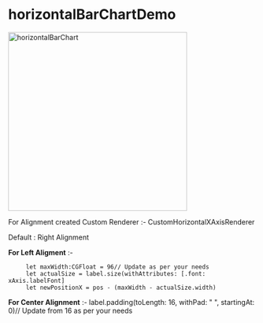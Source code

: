 # horizontalBarChartDemo

<img width="363" alt="horizontalBarChart" src="https://user-images.githubusercontent.com/6469823/111032382-e5499200-8431-11eb-9f34-04d590edc91a.png">



For Alignment created Custom Renderer :- CustomHorizontalXAxisRenderer


Default : Right Alignment

**For Left Aligment** :-

         let maxWidth:CGFloat = 96// Update as per your needs
         let actualSize = label.size(withAttributes: [.font: xAxis.labelFont]
         let newPositionX = pos - (maxWidth - actualSize.width)
   
  
**For Center Alignment** :-
label.padding(toLength: 16, withPad: " ", startingAt: 0)// Update from 16 as per your needs
    
    
   
   
